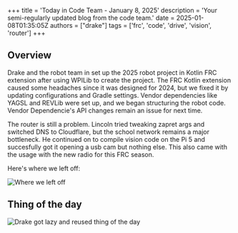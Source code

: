+++
title = 'Today in Code Team - January 8, 2025'
description = 'Your semi-regularly updated blog from the code team.'
date = 2025-01-08T01:35:05Z
authors = ["drake"]
tags = ['frc', 'code', 'drive', 'vision', 'router']
+++

## Overview

Drake and the robot team in set up the 2025 robot project in Kotlin FRC extension after using WPILib to create the project. The FRC Kotlin extension caused some headaches since it was designed for 2024, but we fixed it by updating configurations and Gradle settings. Vendor dependencies like YAGSL and REVLib were set up, and we began structuring the robot code. Vendor Dependencie's API changes remain an issue for next time.

The router is still a problem. Lincoln tried tweaking zapret args and switched DNS to Cloudflare, but the school network remains a major bottleneck. He continued on to compile vision code on the Pi 5 and succesfully got it opening a usb cam but nothing else. This also came with the usage with the new radio for this FRC season.

Here's where we left off:

![Where we left off](/blog/today-in-code-team/2025/assets/jan8-left-off.png)

## Thing of the day

![Drake got lazy and reused thing of the day](/blog/today-in-code-team/2025/assets/jan8-drake-npm.png)
